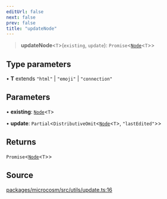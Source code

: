 ```yaml
---
editUrl: false
next: false
prev: false
title: "updateNode"
---
```


> **updateNode**\<`T`\>(`existing`, `update`): `Promise`\<[`Node`](../type-aliases/Node.md)\<`T`\>\>

## Type parameters

• **T** extends `"html"` \| `"emoji"` \| `"connection"`

## Parameters

• **existing**: [`Node`](../type-aliases/Node.md)\<`T`\>

• **update**: `Partial`\<`DistributiveOmit`\<[`Node`](../type-aliases/Node.md)\<`T`\>, `"lastEdited"`\>\>

## Returns

`Promise`\<[`Node`](../type-aliases/Node.md)\<`T`\>\>

## Source

[packages/microcosm/src/utils/update.ts:16](https://github.com/nodenogg-in/alpha-p2p/blob/290bb7e02213a2b959571227ba7e64b04c8ddc90/packages/microcosm/src/utils/update.ts#L16)
